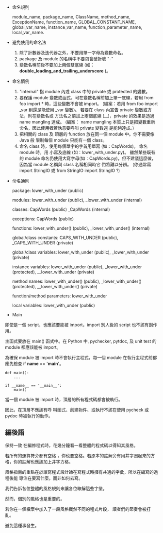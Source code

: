 * 命名規則

    module_name, 
    package_name, 
    ClassName,
    method_name, 
    ExceptionName, 
    function_name, 
    GLOBAL_CONSTANT_NAME, 
    global_var_name, 
    instance_var_name, 
    function_parameter_name, 
    local_var_name.

- 避免使用的命名法

    1. 除了計數器及迭代器之外，不要用單一字母為變數命名。
    2. package 及 module 的名稱中不要包含破折號 "-"
    3. 變數名稱前後不要加上兩個雙底線 (如：__double_leading_and_trailing_underscore__ )。

- 命名慣例

    1. "internal" 指 module 內或 class 中的 private 或 protected 的變數。
    2. 要保護 module 變數或函式，可在變數名稱前加上單一底線，若用 from foo import * 時，這些變數不會被 import。
    (編案：若用 from foo import _var 則還是能使用 _var 變數)。
    若要在 class 內宣告 private 變數或方法，則在變數名或 方法名之前加上兩個底線 (__)，private 的效果是透過 name mangling 達成。
    (編案： name mangling 本質上只是把變數重新命名，因此使用者若執意要呼叫 private 變數還 是能夠達成。)
    3. 把相關的 class 及 頂層的 function 放在同一個 module 中。你不需要像 Java 般 限制每個 module 只能有一個 class。
    4. 命名 class 時，使用每個單字的字首用單寫 (如：CapWords)。
    命名 module 時，用 小寫及底線 (如：lower_with_under.py)。
    雖然某些既有的 module 命名仍使用大寫字母(如：CapWords.py)，但不建議這麼做，因為當 module 名稱與 class 名稱相同時它 們將難以分辨。
    (你通常寫 import StringIO 或 from StringIO import StringIO ?)

- 命名通則

    package: lower_with_under (public)
    
    modules: lower_with_under (public), _lower_with_under (internal)
    
    classes: CapWords (public) _CapWords (internal)
    
    exceptions: CapWords (public)
    
    functions: lower_with_under() (public), _lower_with_under() (internal)
    
    global/class constants: CAPS_WITH_UNDER (public), _CAPS_WITH_UNDER (private)
    
    global/class variables: lower_with_under (public), _lower_with_under (private)
    
    instance variables: lower_with_under (public), _lower_with_under (protected), __lower_with_under (private)
    
    method names: lower_with_under() (public), _lower_with_under() (protected), __lower_with_under() (private)
    
    function/method parameters: lower_with_under
    
    local variables: lower_with_under (public)

* Main

即使是一個 script，也應該要能被 import，import 別人後的 script 也不該有副作用。

主函式要放在 main() 函式中。在 Python 中, pychecker, pytdoc, 及 unit test 的 module 都應該能被 import。

為確保 module 被 import 時不會執行主程式，每一個 module 在執行主程式前都應先檢查 if __name__ == '__main__'。

    def main():
        ...
    
    if __name__ == '__main__':
        main()
    
當一個 module 被 import 時，頂層的所有程式碼都會被執行。

因此，在頂層不應該有呼 叫函式、創建物件、或執行不該在使用 pycheck 或 pydoc 時被執行的動作。

編後語
------

保持一致 在編修程式時，花幾分鐘看一看整體的程式碼以得知其風格。

若所有的運算符旁都有空格 ，你也要空格。若原本的註解旁有用井字圈起來的方格，你的註解也應該加上井字方格。

風格指南的重點在於讓寫程式設計師在寫程式時擁有共通的字彙，所以在編寫的過程後能 專注在要寫什麼，而非如何去寫。

我們告訴各位整體的風格規則來讓各位瞭解這些字彙。

然而，個別的風格也是重要的。

若你在一個檔案中加入了一段風格截然不同的程式片段， 讀者們的節奏會被打亂。

避免這種事發生。
